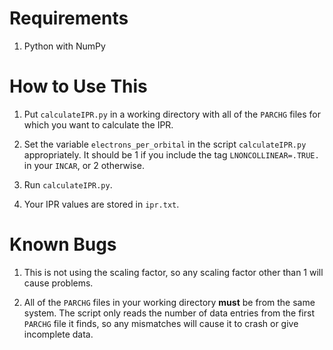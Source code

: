 # Requirements

1. Python with NumPy

# How to Use This

1. Put `calculateIPR.py` in a working directory with all of the `PARCHG` files for which you want to calculate the IPR.

1. Set the variable `electrons_per_orbital` in the script `calculateIPR.py` appropriately. It should be 1 if you include the tag `LNONCOLLINEAR=.TRUE.` in your `INCAR`, or 2 otherwise.

1. Run `calculateIPR.py`.

1. Your IPR values are stored in `ipr.txt`.

# Known Bugs

1. This is not using the scaling factor, so any scaling factor other than 1 will cause problems.

1. All of the `PARCHG` files in your working directory **must** be from the same system. The script only reads the number of data entries from the first `PARCHG` file it finds, so any mismatches will cause it to crash or give incomplete data.